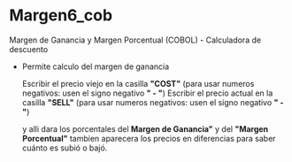 # Margen6_cob
Margen de Ganancia y Margen Porcentual (COBOL) - Calculadora de descuento

* Permite calculo del margen de ganancia

  Escribir el precio viejo en la casilla **"COST"**    (para usar numeros negativos: usen el signo negativo **" - "**)
  Escribir el precio actual en la casilla **"SELL"**   (para usar numeros negativos: usen el signo negativo **" - "**)
  
  y alli dara los porcentales del **Margen de Ganancia"** y del **"Margen Porcentual"**
  tambien aparecera los precios en diferencias para saber cuánto es subió o bajó. 
